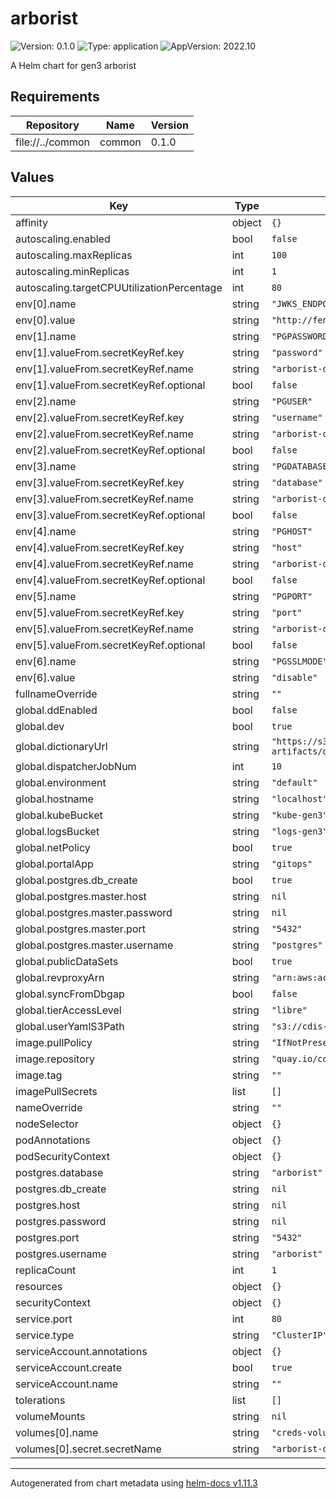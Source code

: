 # arborist

![Version: 0.1.0](https://img.shields.io/badge/Version-0.1.0-informational?style=flat-square) ![Type: application](https://img.shields.io/badge/Type-application-informational?style=flat-square) ![AppVersion: 2022.10](https://img.shields.io/badge/AppVersion-2022.10-informational?style=flat-square)

A Helm chart for gen3 arborist

## Requirements

| Repository | Name | Version |
|------------|------|---------|
| file://../common | common | 0.1.0 |

## Values

| Key | Type | Default | Description |
|-----|------|---------|-------------|
| affinity | object | `{}` |  |
| autoscaling.enabled | bool | `false` |  |
| autoscaling.maxReplicas | int | `100` |  |
| autoscaling.minReplicas | int | `1` |  |
| autoscaling.targetCPUUtilizationPercentage | int | `80` |  |
| env[0].name | string | `"JWKS_ENDPOINT"` |  |
| env[0].value | string | `"http://fence-service/.well-known/jwks"` |  |
| env[1].name | string | `"PGPASSWORD"` |  |
| env[1].valueFrom.secretKeyRef.key | string | `"password"` |  |
| env[1].valueFrom.secretKeyRef.name | string | `"arborist-dbcreds"` |  |
| env[1].valueFrom.secretKeyRef.optional | bool | `false` |  |
| env[2].name | string | `"PGUSER"` |  |
| env[2].valueFrom.secretKeyRef.key | string | `"username"` |  |
| env[2].valueFrom.secretKeyRef.name | string | `"arborist-dbcreds"` |  |
| env[2].valueFrom.secretKeyRef.optional | bool | `false` |  |
| env[3].name | string | `"PGDATABASE"` |  |
| env[3].valueFrom.secretKeyRef.key | string | `"database"` |  |
| env[3].valueFrom.secretKeyRef.name | string | `"arborist-dbcreds"` |  |
| env[3].valueFrom.secretKeyRef.optional | bool | `false` |  |
| env[4].name | string | `"PGHOST"` |  |
| env[4].valueFrom.secretKeyRef.key | string | `"host"` |  |
| env[4].valueFrom.secretKeyRef.name | string | `"arborist-dbcreds"` |  |
| env[4].valueFrom.secretKeyRef.optional | bool | `false` |  |
| env[5].name | string | `"PGPORT"` |  |
| env[5].valueFrom.secretKeyRef.key | string | `"port"` |  |
| env[5].valueFrom.secretKeyRef.name | string | `"arborist-dbcreds"` |  |
| env[5].valueFrom.secretKeyRef.optional | bool | `false` |  |
| env[6].name | string | `"PGSSLMODE"` |  |
| env[6].value | string | `"disable"` |  |
| fullnameOverride | string | `""` |  |
| global.ddEnabled | bool | `false` |  |
| global.dev | bool | `true` |  |
| global.dictionaryUrl | string | `"https://s3.amazonaws.com/dictionary-artifacts/datadictionary/develop/schema.json"` |  |
| global.dispatcherJobNum | int | `10` |  |
| global.environment | string | `"default"` |  |
| global.hostname | string | `"localhost"` |  |
| global.kubeBucket | string | `"kube-gen3"` |  |
| global.logsBucket | string | `"logs-gen3"` |  |
| global.netPolicy | bool | `true` |  |
| global.portalApp | string | `"gitops"` |  |
| global.postgres.db_create | bool | `true` |  |
| global.postgres.master.host | string | `nil` |  |
| global.postgres.master.password | string | `nil` |  |
| global.postgres.master.port | string | `"5432"` |  |
| global.postgres.master.username | string | `"postgres"` |  |
| global.publicDataSets | bool | `true` |  |
| global.revproxyArn | string | `"arn:aws:acm:us-east-1:123456:certificate"` |  |
| global.syncFromDbgap | bool | `false` |  |
| global.tierAccessLevel | string | `"libre"` |  |
| global.userYamlS3Path | string | `"s3://cdis-gen3-users/test/user.yaml"` |  |
| image.pullPolicy | string | `"IfNotPresent"` |  |
| image.repository | string | `"quay.io/cdis/arborist"` |  |
| image.tag | string | `""` |  |
| imagePullSecrets | list | `[]` |  |
| nameOverride | string | `""` |  |
| nodeSelector | object | `{}` |  |
| podAnnotations | object | `{}` |  |
| podSecurityContext | object | `{}` |  |
| postgres.database | string | `"arborist"` |  |
| postgres.db_create | string | `nil` |  |
| postgres.host | string | `nil` |  |
| postgres.password | string | `nil` |  |
| postgres.port | string | `"5432"` |  |
| postgres.username | string | `"arborist"` |  |
| replicaCount | int | `1` |  |
| resources | object | `{}` |  |
| securityContext | object | `{}` |  |
| service.port | int | `80` |  |
| service.type | string | `"ClusterIP"` |  |
| serviceAccount.annotations | object | `{}` |  |
| serviceAccount.create | bool | `true` |  |
| serviceAccount.name | string | `""` |  |
| tolerations | list | `[]` |  |
| volumeMounts | string | `nil` |  |
| volumes[0].name | string | `"creds-volume"` |  |
| volumes[0].secret.secretName | string | `"arborist-dbcreds"` |  |

----------------------------------------------
Autogenerated from chart metadata using [helm-docs v1.11.3](https://github.com/norwoodj/helm-docs/releases/v1.11.3)
